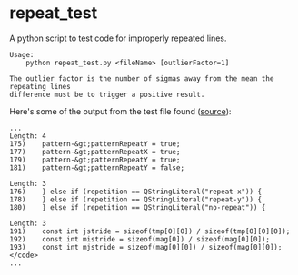 repeat_test
===========

A python script to test code for improperly repeated lines.


    Usage:
        python repeat_test.py <fileName> [outlierFactor=1]
        
    The outlier factor is the number of sigmas away from the mean the repeating lines
    difference must be to trigger a positive result.


Here's some of the output from the test file found (<a href="http://www.viva64.com/en/b/0260/print/">source</a>):


    ...
    Length: 4
    175)	pattern-&gt;patternRepeatY = true;
    177)	pattern-&gt;patternRepeatX = true;
    179)	pattern-&gt;patternRepeatY = true;
    181)	pattern-&gt;patternRepeatY = false;

    Length: 3
    176)	} else if (repetition == QStringLiteral("repeat-x")) {
    178)	} else if (repetition == QStringLiteral("repeat-y")) {
    180)	} else if (repetition == QStringLiteral("no-repeat")) {

    Length: 3
    191)	const int jstride = sizeof(tmp[0][0]) / sizeof(tmp[0][0][0]);
    192)	const int mistride = sizeof(mag[0]) / sizeof(mag[0][0]);
    193)	const int mjstride = sizeof(mag[0][0]) / sizeof(mag[0][0]);</code>
    ...

